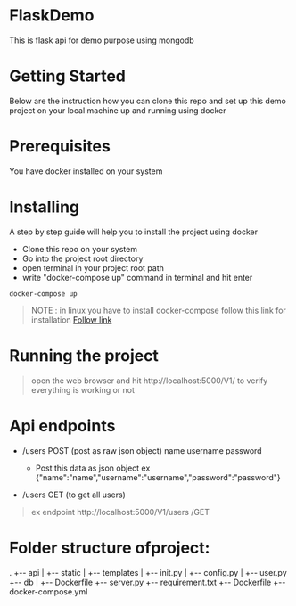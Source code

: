 # FlaskDemo
This is flask api for demo purpose using mongodb


# Getting Started
Below are the instruction how you can clone this repo and set up this demo project on your local machine up and running using docker

# Prerequisites
You have docker installed on your system

# Installing
A step by step guide will help you to install the project using docker

- Clone this repo on your system
- Go into the project root directory
- open terminal in your project root path
- write "docker-compose up" command in terminal and hit enter 

```
docker-compose up
```
  > NOTE : in linux you have to install docker-compose follow this link for installation [Follow link](https://linuxize.com/post/how-to-install-and-use-docker-compose-on-ubuntu-18-04/)


# Running the project
 > open the web browser and hit http://localhost:5000/V1/ to verify everything is working or not

# Api endpoints
- /users POST (post as raw json object)
  name
  username
  password
  * Post this data as json object ex {"name":"name","username":"username","password":"password"}

- /users GET (to get all users)  

> ex endpoint http://localhost:5000/V1/users /GET

# Folder structure ofproject: 
.
+-- api
|   +-- static
|   +-- templates
|   +-- init.py
|   +-- config.py
|   +-- user.py
+-- db
|   +-- Dockerfile
+-- server.py
+-- requirement.txt
+-- Dockerfile
+-- docker-compose.yml
